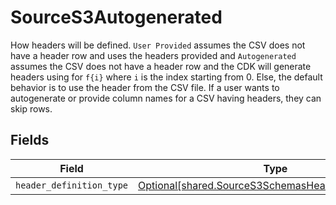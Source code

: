 # SourceS3Autogenerated

How headers will be defined. `User Provided` assumes the CSV does not have a header row and uses the headers provided and `Autogenerated` assumes the CSV does not have a header row and the CDK will generate headers using for `f{i}` where `i` is the index starting from 0. Else, the default behavior is to use the header from the CSV file. If a user wants to autogenerate or provide column names for a CSV having headers, they can skip rows.


## Fields

| Field                                                                                                              | Type                                                                                                               | Required                                                                                                           | Description                                                                                                        |
| ------------------------------------------------------------------------------------------------------------------ | ------------------------------------------------------------------------------------------------------------------ | ------------------------------------------------------------------------------------------------------------------ | ------------------------------------------------------------------------------------------------------------------ |
| `header_definition_type`                                                                                           | [Optional[shared.SourceS3SchemasHeaderDefinitionType]](../../models/shared/sources3schemasheaderdefinitiontype.md) | :heavy_minus_sign:                                                                                                 | N/A                                                                                                                |